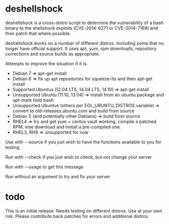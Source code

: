 deshellshock
============

deshellshock is a cross-distro script to determine the vulnerability of a bash binary to the shellshock exploits (CVE-2014-6271 or CVE-2014-7169) and then patch that where possible.

deshellshock works on a number of different distros.  Including some that no longer have official support.  It uses apt, yum, rpm downloads, repository corrections and source builds as appropriate.

  Attempts to improve the situation if it is.  
  - Debian 7 => apt-get install
  - Debian 6 => fix up apt repositories for squeeze-lts and then apt-get install
  - Supported Ubuntus (12.04 LTS, 14.04 LTS, 14.10) => apt-get install
  - Unsupported Ubuntu (11.10, 13.04) => install from an ubuntu package and apt-mark hold bash
  - Unsupported Ubuntus (others per EOL_UBUNTU_DISTROS variable) => convert to old-releases.ubuntu.com and build from source
  - Debian 5 (and potentially other Debians) => build from source
  - RHEL4 => try and get yum + centos vault working, compile a patched RPM, else download and install a pre-compiled one.
  - RHEL3, RH9 => unsupported for now

  Use with --source if you just wish to have the functions available to you for testing
  
  Run with --check if you just wish to check, but not change your server
  
  Run with --usage to get this message
  
  Run without an argument to try and fix your server

todo
====

This is an initial release.  Needs testing on different distros.  Use at your own risk.  Please contribute back patches for errors and additional distros.
